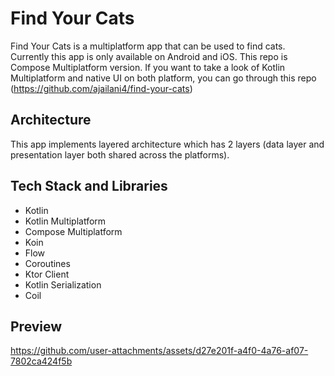 # Find Your Cats
Find Your Cats is a multiplatform app that can be used to find cats. Currently this app is only available on Android and iOS. This repo is Compose Multiplatform version. If you want to take a look of Kotlin Multiplatform and native UI on both platform, you can go through this repo (https://github.com/ajailani4/find-your-cats)

## Architecture
This app implements layered architecture which has 2 layers (data layer and presentation layer both shared across the platforms).

## Tech Stack and Libraries
- Kotlin
- Kotlin Multiplatform
- Compose Multiplatform
- Koin
- Flow
- Coroutines
- Ktor Client
- Kotlin Serialization
- Coil

## Preview
https://github.com/user-attachments/assets/d27e201f-a4f0-4a76-af07-7802ca424f5b
